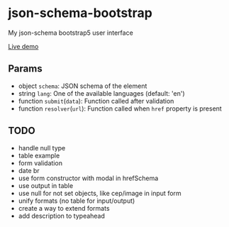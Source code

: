 # json-schema-bootstrap
My json-schema bootstrap5 user interface

[Live demo](https://marcodpt.github.io/h/?url=https%3A%2F%2Fcdn.jsdelivr.net%2Fgh%2Fmarcodpt%2Fjson-schema-bootstrap%2Fsamples.js)

## Params
 - object `schema`: JSON schema of the element
 - string `lang`: One of the available languages (default: 'en')
 - function `submit`(`data`): Function called after validation
 - function `resolver`(`url`): Function called when `href` property is present

## TODO
 - handle null type 
 - table example
 - form validation
 - date br
 - use form constructor with modal in hrefSchema
 - use output in table
 - use null for not set objects, like cep/image in input form
 - unify formats (no table for input/output)
 - create a way to extend formats
 - add description to typeahead
